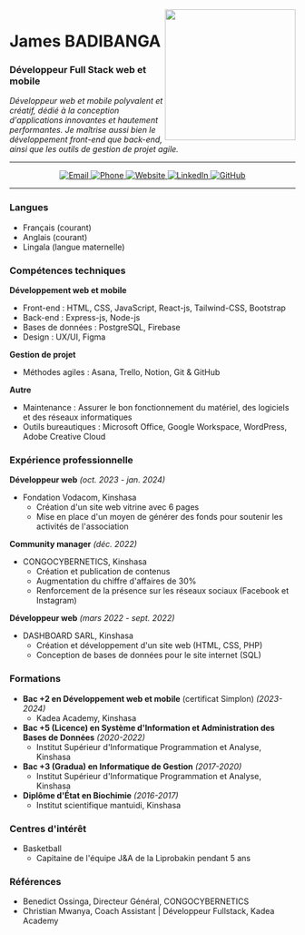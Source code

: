 <img align="right" src="https://media.giphy.com/media/M9gbBd9nbDrOTu1Mqx/giphy.gif" width="230">

# James BADIBANGA
### Développeur Full Stack web et mobile

<p><em>Développeur web et mobile polyvalent et créatif, dédié à la conception d'applications innovantes et hautement performantes. Je maîtrise aussi bien le développement front-end que back-end, ainsi que les outils de gestion de projet agile.</em></p>

---

<div align="center">
  <a href="mailto:crihojames@gmail.com">
    <img src="https://img.shields.io/badge/Email-crihojames%40gmail.com-blue?style=flat-square&logo=gmail" alt="Email">
  </a>
  <a href="tel:+243828585837">
    <img src="https://img.shields.io/badge/Phone-+243%20828%20585%20837-blue?style=flat-square&logo=whatsapp" alt="Phone">
  </a>
  <a href="https://jamesbadibanga.com">
    <img src="https://img.shields.io/badge/Website-jamesbadibanga.com-blue?style=flat-square&logo=internet-explorer" alt="Website">
  </a>
  <a href="https://linkedin.com/james-badibanga">
    <img src="https://img.shields.io/badge/LinkedIn-james--badibanga-blue?style=flat-square&logo=linkedin" alt="LinkedIn">
  </a>
  <a href="https://github.com/Crihojames">
    <img src="https://img.shields.io/badge/GitHub-Crihojames-blue?style=flat-square&logo=github" alt="GitHub">
  </a>
</div>

---

### Langues
- Français (courant)
- Anglais (courant) 
- Lingala (langue maternelle)

### Compétences techniques
**Développement web et mobile**
- Front-end : HTML, CSS, JavaScript, React-js, Tailwind-CSS, Bootstrap
- Back-end : Express-js, Node-js
- Bases de données : PostgreSQL, Firebase
- Design : UX/UI, Figma

**Gestion de projet**
- Méthodes agiles : Asana, Trello, Notion, Git & GitHub

**Autre**
- Maintenance : Assurer le bon fonctionnement du matériel, des logiciels et des réseaux informatiques
- Outils bureautiques : Microsoft Office, Google Workspace, WordPress, Adobe Creative Cloud

### Expérience professionnelle
**Développeur web** *(oct. 2023 - jan. 2024)*
- Fondation Vodacom, Kinshasa
  - Création d'un site web vitrine avec 6 pages
  - Mise en place d'un moyen de générer des fonds pour soutenir les activités de l'association

**Community manager** *(déc. 2022)*
- CONGOCYBERNETICS, Kinshasa
  - Création et publication de contenus
  - Augmentation du chiffre d'affaires de 30%
  - Renforcement de la présence sur les réseaux sociaux (Facebook et Instagram)

**Développeur web** *(mars 2022 - sept. 2022)*
- DASHBOARD SARL, Kinshasa
  - Création et développement d'un site web (HTML, CSS, PHP)
  - Conception de bases de données pour le site internet (SQL)

### Formations
- **Bac +2 en Développement web et mobile** (certificat Simplon) *(2023-2024)*
  - Kadea Academy, Kinshasa
- **Bac +5 (Licence) en Système d'Information et Administration des Bases de Données** *(2020-2022)*
  - Institut Supérieur d'Informatique Programmation et Analyse, Kinshasa
- **Bac +3 (Gradua) en Informatique de Gestion** *(2017-2020)*
  - Institut Supérieur d'Informatique Programmation et Analyse, Kinshasa
- **Diplôme d'État en Biochimie** *(2016-2017)*
  - Institut scientifique mantuidi, Kinshasa

### Centres d'intérêt
- Basketball
  - Capitaine de l'équipe J&A de la Liprobakin pendant 5 ans

### Références
- Benedict Ossinga, Directeur Général, CONGOCYBERNETICS
- Christian Mwanya, Coach Assistant | Développeur Fullstack, Kadea Academy
